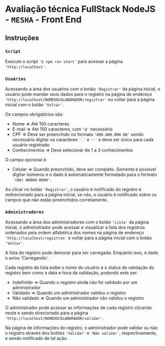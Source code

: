 # Avaliação técnica FullStack NodeJS - `MESHA` - Front End

## Instruções

### `Script`

Execute o script `'$ npm run start'` para acessar a página `'http://localhost'`.

### `Usuários`

Acessando a área dos usuários com o botão `'Registrar'` da página inicial, o usuário pode mandar seus dados para o registro na página de endereço `'http://localhost/NOMEDOCOLABORADOR/registrar'` ou voltar para a página inicial com o botão `'Voltar'`.

Os campos obrigatórios são:
- Nome => Até 100 caracteres
- E-mail => Até 100 caracteres, com `'@'` necessário
- CPF => Deve ser preenchido no formato `'000.000.000-00'` sendo necessário digitar os caracteres `'.'` e `'-'` e deve ser único para cada usuário registrado
- Conhecimentos => Deve selecionar de 1 a 3 conhecimentos

O campo opcional é:
- Celular => Quando preenchido, deve ser completo. Somente é possível digitar números e o dado é automaticamente formatado para o formato `'(00) 00000-0000'`.

Ao clicar no botão `'Registrar'`, o usuário é notificado do registro e redirecionado para a página inicial, se não, o usuário é notificado sobre os campos que não estão preenchidos corretamente.

### `Administradores`

Acessando a área dos administradores com o botão `'Lista'` da página inicial, o administrador pode acessar e visualizar a lista dos registros ordenados pela ordem alfabética dos nomes na página de endereço `'http://localhost/registros'` e voltar para a página inicial com o botão `'Voltar'`.

A lista de registro pode demorar para ser carregada. Enquanto isso, é dado o aviso 'Carregando'.

Cada registro da lista exibe o nome do usuário e o status de validação do registro bem como a data e hora da validação, podendo este ser:
- Indefinido => Quando o registro ainda não foi validado por um administrador
- Validado => Quando um administrador validou o registro
- Não validado => Quando um administrador não validou o registro

O administrador pode acessar as informações de cada registro clicando neste e sendo direcionado para a página `'http://localhost/NOMEDOCOLABORADOR/validar'`.

Na página de informações do registro, o administrador pode validar ou não o registro através dos botões `'Validar'` e `'Não validar'`, respectivamente, e sendo notificado de tal ação.
